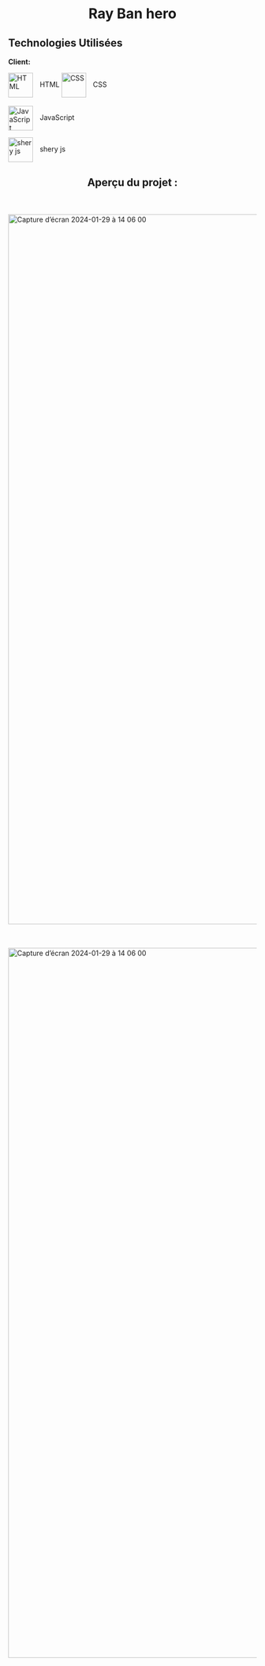 

# <h1 align="center">Ray Ban hero</h1>


## Technologies Utilisées

**Client:**  

<img align="center" alt="HTML" width="50px" style="padding-right:10px;" src="https://cdn.jsdelivr.net/gh/devicons/devicon/icons/html5/html5-plain.svg">  HTML</img>
<img align="center" alt="CSS" width="50px" style="padding-right:10px;" src="https://cdn.jsdelivr.net/gh/devicons/devicon/icons/css3/css3-plain.svg">  CSS</img>
<br><br>
<img align="center" alt="JavaScript" width="50px" style="padding-right:10px;" src="https://cdn.jsdelivr.net/gh/devicons/devicon/icons/javascript/javascript-plain.svg">  JavaScript</img>

<img align="center" alt="shery js" width="50px" style="padding-right:10px;" src="https://camo.githubusercontent.com/815645ba6c754f1c77a3e2b8790f73bd1c89f9755fe6b8f021047fe093a3072e/68747470733a2f2f63646e2e6a7364656c6976722e6e65742f67682f61617975736863686f7568616e32342f73686572796a73406d61696e2f6d656469612f62616e6e65722e706e67">  shery js</img>


<h2 align="center">Aperçu du projet :</h2>
<br><br>



<img width="1440" alt="Capture d’écran 2024-01-29 à 14 06 00" src="https://github.com/yoann90/wizardz/assets/135041871/69e1fb60-290a-4674-8e3f-36ffefbdf497">

<br><br>
<img width="1440" alt="Capture d’écran 2024-01-29 à 14 06 00" src="https://github.com/yoann90/wizardz/assets/135041871/cbf67ed4-ba1e-4f75-b7e7-13ba8646d1b8">




